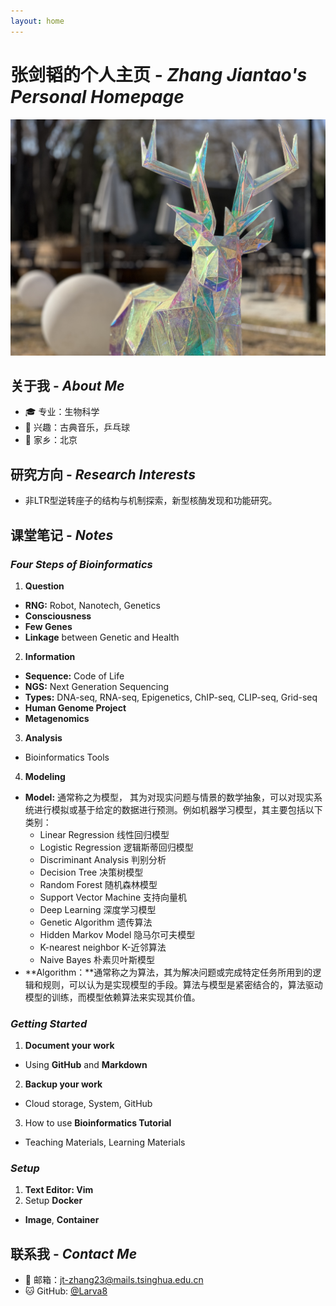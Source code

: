 ```yaml
---
layout: home
---
```


# 张剑韬的个人主页 - *Zhang Jiantao's Personal Homepage*
![portrait](assets/images/portrait.jpg)

## 关于我 - *About Me*
- 🎓 专业：生物科学
- 🌟 兴趣：古典音乐，乒乓球
- 📍 家乡：北京

## 研究方向 - *Research Interests*
- 非LTR型逆转座子的结构与机制探索，新型核酶发现和功能研究。

## 课堂笔记 - *Notes*

### *Four Steps of Bioinformatics*
1. **Question**
- **RNG:** Robot, Nanotech, Genetics
- **Consciousness**
- **Few Genes**
- **Linkage** between Genetic and Health
2. **Information**
- **Sequence:** Code of Life
- **NGS:** Next Generation Sequencing
- **Types:** DNA-seq, RNA-seq, Epigenetics, ChIP-seq, CLIP-seq, Grid-seq
- **Human Genome Project**
- **Metagenomics**
3. **Analysis**
- Bioinformatics Tools
4. **Modeling**
- **Model:** 通常称之为模型， 其为对现实问题与情景的数学抽象，可以对现实系统进行模拟或基于给定的数据进行预测。例如机器学习模型，其主要包括以下类别：
    - Linear Regression 线性回归模型
    - Logistic Regression 逻辑斯蒂回归模型
    - Discriminant Analysis 判别分析
    - Decision Tree 决策树模型
    - Random Forest 随机森林模型
    - Support Vector Machine 支持向量机
    - Deep Learning 深度学习模型
    - Genetic Algorithm 遗传算法
    - Hidden Markov Model 隐马尔可夫模型
    - K-nearest neighbor K-近邻算法
    - Naive Bayes 朴素贝叶斯模型
- **Algorithm：**通常称之为算法，其为解决问题或完成特定任务所用到的逻辑和规则，可以认为是实现模型的手段。算法与模型是紧密结合的，算法驱动模型的训练，而模型依赖算法来实现其价值。

### *Getting Started*
1. **Document your work**
- Using **GitHub** and **Markdown**
2. **Backup your work**
- Cloud storage, System, GitHub
3. How to use **Bioinformatics Tutorial**
- Teaching Materials, Learning Materials

### *Setup*
1. **Text Editor: Vim**
2. Setup **Docker**
- **Image**, **Container**

## 联系我 - *Contact Me*
- 📧 邮箱：jt-zhang23@mails.tsinghua.edu.cn
- 🐱 GitHub: [@Larva8](https://github.com/Larva8)

